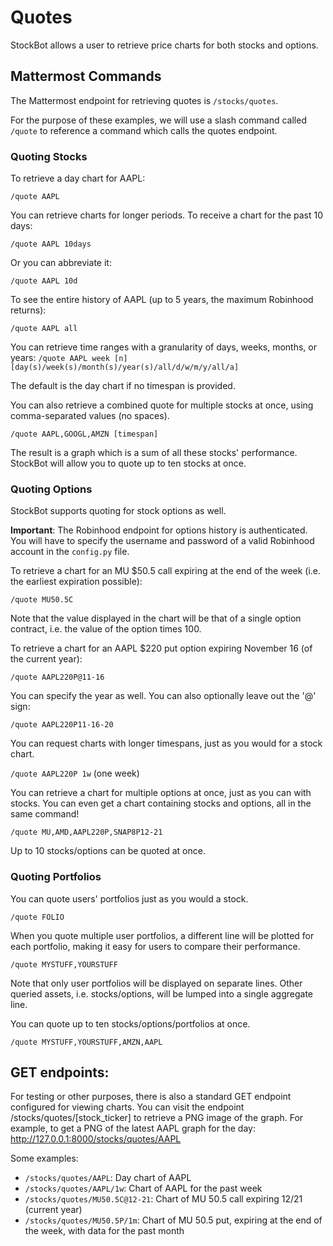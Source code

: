 # Quotes

StockBot allows a user to retrieve price charts for both stocks and options.

## Mattermost Commands

The Mattermost endpoint for retrieving quotes is `/stocks/quotes`.

For the purpose of these examples, we will use a slash command called `/quote` to reference a command which calls the quotes endpoint.

### Quoting Stocks

To retrieve a day chart for AAPL:

`/quote AAPL`

You can retrieve charts for longer periods. To receive a chart for the past 10 days:

`/quote AAPL 10days`

Or you can abbreviate it:

`/quote AAPL 10d`

To see the entire history of AAPL (up to 5 years, the maximum Robinhood returns):

`/quote AAPL all`

You can retrieve time ranges with a granularity of days, weeks, months, or years:
`/quote AAPL week [n][day(s)/week(s)/month(s)/year(s)/all/d/w/m/y/all/a]`

The default is the day chart if no timespan is provided.


You can also retrieve a combined quote for multiple stocks at once, using comma-separated values (no spaces).

`/quote AAPL,GOOGL,AMZN [timespan]`

The result is a graph which is a sum of all these stocks' performance. StockBot will allow you to quote up to ten stocks at once.

### Quoting Options

StockBot supports quoting for stock options as well.

**Important**: The Robinhood endpoint for options history is authenticated. You will have to specify the username and password of a valid Robinhood account in the `config.py` file.

To retrieve a chart for an MU $50.5 call expiring at the end of the week (i.e. the earliest expiration possible):

`/quote MU50.5C`

Note that the value displayed in the chart will be that of a single option contract, i.e. the value of the option times 100.

To retrieve a chart for an AAPL $220 put option expiring November 16 (of the current year):

`/quote AAPL220P@11-16`

You can specify the year as well. You can also optionally leave out the '@' sign:

`/quote AAPL220P11-16-20`

You can request charts with longer timespans, just as you would for a stock chart.

`/quote AAPL220P 1w` (one week)

You can retrieve a chart for multiple options at once, just as you can with stocks. You can even get a chart containing stocks and options, all in the same command!

`/quote MU,AMD,AAPL220P,SNAP8P12-21`

Up to 10 stocks/options can be quoted at once.

### Quoting Portfolios

You can quote users' portfolios just as you would a stock.

`/quote FOLIO`

When you quote multiple user portfolios, a different line will be plotted for each portfolio, making it easy for users to compare their performance.

`/quote MYSTUFF,YOURSTUFF`

Note that only user portfolios will be displayed on separate lines. Other queried assets, i.e. stocks/options, will be lumped into a single aggregate line.

You can quote up to ten stocks/options/portfolios at once.

`/quote MYSTUFF,YOURSTUFF,AMZN,AAPL`

## GET endpoints:

For testing or other purposes, there is also a standard GET endpoint configured for viewing charts. You can visit the endpoint /stocks/quotes/[stock_ticker] to retrieve a PNG image of the graph. For example, to get a PNG of the latest AAPL graph for the day: http://127.0.0.1:8000/stocks/quotes/AAPL

Some examples:

* `/stocks/quotes/AAPL`: Day chart of AAPL
* `/stocks/quotes/AAPL/1w`: Chart of AAPL for the past week
* `/stocks/quotes/MU50.5C@12-21`: Chart of MU 50.5 call expiring 12/21 (current year)
* `/stocks/quotes/MU50.5P/1m`: Chart of MU 50.5 put, expiring at the end of the week, with data for the past month
